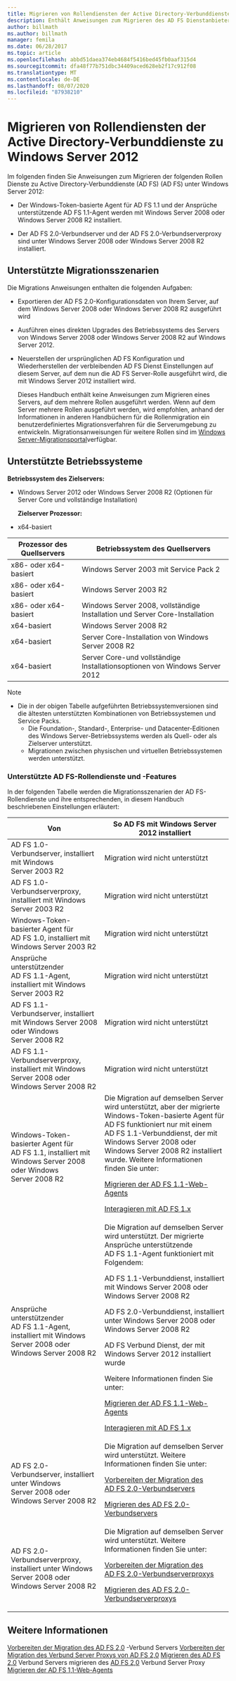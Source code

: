```yaml
---
title: Migrieren von Rollendiensten der Active Directory-Verbunddienste zu Windows Server 2012
description: Enthält Anweisungen zum Migrieren des AD FS Dienstanbieter zu Windows Server 2012.
author: billmath
ms.author: billmath
manager: femila
ms.date: 06/28/2017
ms.topic: article
ms.openlocfilehash: abbd51daea374eb4684f5416bed45fb0aaf315d4
ms.sourcegitcommit: dfa48f77b751dbc34409aced628eb2f17c912f08
ms.translationtype: MT
ms.contentlocale: de-DE
ms.lasthandoff: 08/07/2020
ms.locfileid: "87938210"
---
```

# <a name="migrate-active-directory-federation-services-role-services-to-windows-server-2012"></a>Migrieren von Rollendiensten der Active Directory-Verbunddienste zu Windows Server 2012

Im folgenden finden Sie Anweisungen zum Migrieren der folgenden Rollen Dienste zu Active Directory-Verbunddienste (AD FS) (AD FS) unter Windows Server 2012:

-   Der Windows-Token-basierte Agent für AD FS 1.1 und der Ansprüche unterstützende AD FS 1.1-Agent werden mit Windows Server 2008 oder Windows Server 2008 R2 installiert.

-   Der AD FS 2.0-Verbundserver und der AD FS 2.0-Verbundserverproxy sind unter Windows Server 2008 oder Windows Server 2008 R2 installiert.

## <a name="supported-migration-scenarios"></a>Unterstützte Migrationsszenarien
 Die Migrations Anweisungen enthalten die folgenden Aufgaben:

- Exportieren der AD FS 2.0-Konfigurationsdaten von Ihrem Server, auf dem Windows Server 2008 oder Windows Server 2008 R2 ausgeführt wird

- Ausführen eines direkten Upgrades des Betriebssystems des Servers von Windows Server 2008 oder Windows Server 2008 R2 auf Windows Server 2012.

- Neuerstellen der ursprünglichen AD FS Konfiguration und Wiederherstellen der verbleibenden AD FS Dienst Einstellungen auf diesem Server, auf dem nun die AD FS Server-Rolle ausgeführt wird, die mit Windows Server 2012 installiert wird.

  Dieses Handbuch enthält keine Anweisungen zum Migrieren eines Servers, auf dem mehrere Rollen ausgeführt werden. Wenn auf dem Server mehrere Rollen ausgeführt werden, wird empfohlen, anhand der Informationen in anderen Handbüchern für die Rollenmigration ein benutzerdefiniertes Migrationsverfahren für die Serverumgebung zu entwickeln. Migrationsanweisungen für weitere Rollen sind im [Windows Server-Migrationsportal](https://go.microsoft.com/fwlink/?LinkId=247608)verfügbar.

## <a name="supported-operating-systems"></a>Unterstützte Betriebssysteme
 **Betriebssystem des Zielservers:**


- Windows Server 2012 oder Windows Server 2008 R2 (Optionen für Server Core und vollständige Installation)

  **Zielserver Prozessor:**


- x64-basiert

|Prozessor des Quellservers|Betriebssystem des Quellservers|
|-----|-----|
|x86- oder x64-basiert|Windows Server 2003 mit Service Pack 2|
|x86- oder x64-basiert|Windows Server 2003 R2|
|x86- oder x64-basiert|Windows Server 2008, vollständige Installation und Server Core-Installation|
|x64-basiert|Windows Server 2008 R2|
|x64-basiert|Server Core-Installation von Windows Server 2008 R2|
|x64-basiert|Server Core-und vollständige Installationsoptionen von Windows Server 2012|

> [!NOTE]
> - Die in der obigen Tabelle aufgeführten Betriebssystemversionen sind die ältesten unterstützten Kombinationen von Betriebssystemen und Service Packs.
>   -   Die Foundation-, Standard-, Enterprise- und Datacenter-Editionen des Windows Server-Betriebssystems werden als Quell- oder als Zielserver unterstützt.
>   -   Migrationen zwischen physischen und virtuellen Betriebssystemen werden unterstützt.

### <a name="supported-ad-fs-role-services-and-features"></a>Unterstützte AD FS-Rollendienste und -Features
 In der folgenden Tabelle werden die Migrationsszenarien der AD FS-Rollendienste und ihre entsprechenden, in diesem Handbuch beschriebenen Einstellungen erläutert:

|Von|So AD FS mit Windows Server 2012 installiert|
|----------|-----|
|AD FS 1.0-Verbundserver, installiert mit Windows Server 2003 R2|Migration wird nicht unterstützt|
|AD FS 1.0-Verbundserverproxy, installiert mit Windows Server 2003 R2|Migration wird nicht unterstützt|
|Windows-Token-basierter Agent für AD FS 1.0, installiert mit Windows Server 2003 R2|Migration wird nicht unterstützt|
|Ansprüche unterstützender AD FS 1.1-Agent, installiert mit Windows Server 2003 R2|Migration wird nicht unterstützt|
|AD FS 1.1-Verbundserver, installiert mit Windows Server 2008 oder Windows Server 2008 R2|Migration wird nicht unterstützt|
|AD FS 1.1-Verbundserverproxy, installiert mit Windows Server 2008 oder Windows Server 2008 R2|Migration wird nicht unterstützt|
|Windows-Token-basierter Agent für AD FS 1.1, installiert mit Windows Server 2008 oder Windows Server 2008 R2|Die Migration auf demselben Server wird unterstützt, aber der migrierte Windows-Token-basierte Agent für AD FS funktioniert nur mit einem AD FS 1.1-Verbunddienst, der mit Windows Server 2008 oder Windows Server 2008 R2 installiert wurde. Weitere Informationen finden Sie unter:<p> [Migrieren der AD FS 1.1-Web-Agents](migrate-the-ad-fs-web-agent.md)<p> [Interagieren mit AD FS 1.x](Interoperating-with-AD-FS-1.x.md)|
|Ansprüche unterstützender AD FS 1.1-Agent, installiert mit Windows Server 2008 oder Windows Server 2008 R2|Die Migration auf demselben Server wird unterstützt. Der migrierte Ansprüche unterstützende AD FS 1.1-Agent funktioniert mit Folgendem:<p> AD FS 1.1-Verbunddienst, installiert mit Windows Server 2008 oder Windows Server 2008 R2<p> AD FS 2.0-Verbunddienst, installiert unter Windows Server 2008 oder Windows Server 2008 R2<p> AD FS Verbund Dienst, der mit Windows Server 2012 installiert wurde<p> Weitere Informationen finden Sie unter:<p> [Migrieren der AD FS 1.1-Web-Agents](migrate-the-ad-fs-web-agent.md)<p> [Interagieren mit AD FS 1.x](Interoperating-with-AD-FS-1.x.md)|
|AD FS 2.0-Verbundserver, installiert unter Windows Server 2008 oder Windows Server 2008 R2|Die Migration auf demselben Server wird unterstützt. Weitere Informationen finden Sie unter:<p> [Vorbereiten der Migration des AD FS 2.0-Verbundservers](prepare-to-migrate-ad-fs-fed-server.md)<p> [Migrieren des AD FS 2.0-Verbundservers](migrate-the-ad-fs-fed-server.md)|
|AD FS 2.0-Verbundserverproxy, installiert unter Windows Server 2008 oder Windows Server 2008 R2|Die Migration auf demselben Server wird unterstützt.  Weitere Informationen finden Sie unter:<p> [Vorbereiten der Migration des AD FS 2.0-Verbundserverproxys](prepare-to-migrate-ad-fs-fed-proxy.md)<p> [Migrieren des AD FS 2.0-Verbundserverproxys](migrate-the-ad-fs-2-fed-server-proxy.md)|

## <a name="see-also"></a>Weitere Informationen
 [Vorbereiten der Migration des AD FS 2,0](prepare-to-migrate-ad-fs-fed-server.md) -Verbund Servers [Vorbereiten der Migration des Verbund Server Proxys von AD FS 2,0](prepare-to-migrate-ad-fs-fed-proxy.md) [Migrieren des AD FS 2,0](migrate-the-ad-fs-fed-server.md) Verbund Servers migrieren des [AD FS 2,0](migrate-the-ad-fs-2-fed-server-proxy.md) Verbund Server Proxy [Migrieren der AD FS 1,1-Web-Agents](migrate-the-ad-fs-web-agent.md)